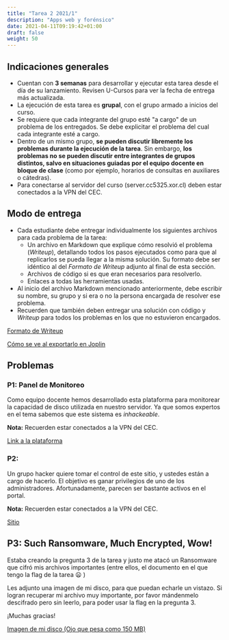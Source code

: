 ```yaml
---
title: "Tarea 2 2021/1"
description: "Apps web y forénsico"
date: 2021-04-11T09:19:42+01:00
draft: false
weight: 50
---
```

## Indicaciones generales

* Cuentan con **3 semanas** para desarrollar y ejecutar esta tarea desde el día de su lanzamiento. Revisen U-Cursos para ver la fecha de entrega más actualizada.
* La ejecución de esta tarea es **grupal**, con el grupo armado a inicios del curso.
* Se requiere que cada integrante del grupo esté "a cargo" de un problema de los entregados. Se debe explicitar el problema del cual cada integrante esté a cargo.
* Dentro de un mismo grupo, **se pueden discutir libremente los problemas durante la ejecución de la tarea**. Sin embargo, **los problemas no se pueden discutir entre integrantes de grupos distintos, salvo en situaciones guiadas por el equipo docente en bloque de clase** (como por ejemplo, horarios de consultas en auxiliares o cátedras).
* Para conectarse al servidor del curso (server.cc5325.xor.cl) deben estar conectados a la VPN del CEC.

## Modo de entrega

* Cada estudiante debe entregar individualmente los siguientes archivos para cada problema de la tarea:
    * Un archivo en Markdown que explique cómo resolvió el problema (_Writeup_), detallando todos los pasos ejecutados como para que al replicarlos se pueda llegar a la misma solución. Su formato debe ser idéntico al del _Formato de Writeup_ adjunto al final de esta sección.
    * Archivos de código si es que eran necesarios para resolverlo.
    * Enlaces a todas las herramientas usadas.
* Al inicio del archivo Markdown mencionado anteriormente, debe escribir su nombre, su grupo y si era o no la persona encargada de resolver ese problema.
* Recuerden que también deben entregar una solución con código y _Writeup_ para todos los problemas en los que no estuvieron encargados.

[Formato de Writeup](./writeup.txt)

[Cómo se ve al exportarlo en Joplin](./writeup.pdf)

## Problemas

### P1: Panel de Monitoreo

Como equipo docente hemos desarrollado esta plataforma para monitorear la capacidad de disco utilizada en nuestro servidor.
Ya que somos expertos en el tema sabemos que este sistema es _inhackeable_.

**Nota:** Recuerden estar conectados a la VPN del CEC.

[Link a la plataforma](http://server.cc5325.xor.cl:4657/)

### P2:

Un grupo hacker quiere tomar el control de este sitio, y ustedes están a cargo de hacerlo.
El objetivo es ganar privilegios de uno de los administradores.
Afortunadamente, parecen ser bastante activos en el portal.

**Nota:** Recuerden estar conectados a la VPN del CEC.

[Sitio](http://server.cc5325.xor.cl:5768/)

## P3: Such Ransomware, Much Encrypted, Wow!

Estaba creando la pregunta 3 de la tarea y justo me atacó un Ransomware que cifró mis archivos importantes (entre ellos, el documento en el que tengo la flag de la tarea :frowning: )

Les adjunto una imagen de mi disco, para que puedan echarle un vistazo. Si logran recuperar mi archivo muy importante, por favor mándenmelo descifrado pero sin leerlo, para poder usar la flag en la pregunta 3.

¡Muchas gracias!

[Imagen de mi disco (Ojo que pesa como 150 MB)](https://users.dcc.uchile.cl/~eriveros/p3.zip)
